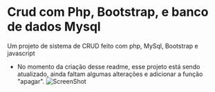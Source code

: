 # Crud com Php, Bootstrap, e banco de dados Mysql
Um projeto de sistema de CRUD feito com php, MySql, Bootstrap e javascript
- No momento da criação desse readme, esse projeto está sendo atualizado, ainda faltam algumas alterações e adicionar a função "apagar". 
![ScreenShot](https://raw.github.com/netovoltolini/crudphpbootstrap/master/img/Screenshot.png)
